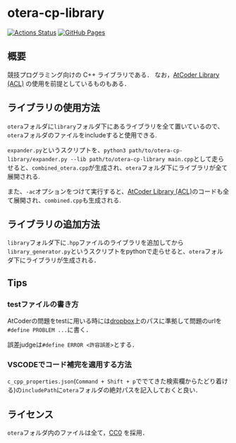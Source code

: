 # otera-cp-library

[![Actions Status](https://github.com/otera99/otera-cp-library/workflows/verify/badge.svg)](https://github.com/otera99/otera-cp-library/actions)
[![GitHub Pages](https://img.shields.io/static/v1?label=GitHub+Pages&message=+&color=brightgreen&logo=github)](https://otera99.github.io/otera-cp-library/)

## 概要

競技プログラミング向けの C++ ライブラリである．
なお，[AtCoder Library (ACL)](https://github.com/atcoder/ac-library) の使用を前提としているものもある．

## ライブラリの使用方法

`otera`フォルダに`library`フォルダ下にあるライブラリを全て置いているので、`otera`フォルダのファイルをincludeすると使用できる.

`expander.py`というスクリプトを、`python3 path/to/otera-cp-library/expander.py --lib path/to/otera-cp-library main.cpp`として走らせると、`combined_otera.cpp`が生成され、`otera`フォルダ下にライブラリが全て展開される.

また、`-ac`オプションをつけて実行すると、[AtCoder Library (ACL)](https://github.com/atcoder/ac-library)のコードも全て展開され、`combined.cpp`も生成される.

## ライブラリの追加方法

`library`フォルダ下に`.hpp`ファイルのライブラリを追加してから`library_generator.py`というスクリプトをpythonで走らせると、`otera`フォルダ下にライブラリが生成される．

## Tips

### testファイルの書き方

AtCoderの問題をtestに用いる時には[dropbox](https://www.dropbox.com/sh/arnpe0ef5wds8cv/AAAk_SECQ2Nc6SVGii3rHX6Fa?dl=0)上のパスに準拠して問題のurlを`#define PROBLEM ...`に書く．

誤差judgeは`#define ERROR <許容誤差>`とする．

### VSCODEでコード補完を適用する方法

`c_cpp_properties.json`(`Command + Shift + p`ででてきた検索欄からたどり着ける)の`includePath`に`otera`フォルダの絶対パスを記入しておくと良い．

## ライセンス

`otera`フォルダ内のファイルは全て，[CC0](https://creativecommons.org/publicdomain/zero/1.0/legalcode) を採用．